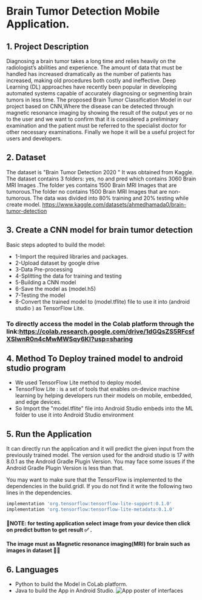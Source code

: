 # Brain Tumor Detection Mobile Application.
## 1. Project Description
Diagnosing a brain tumor takes a long time and relies heavily on the radiologist’s abilities and experience. The amount of data that must be handled has increased dramatically as the number of patients has increased, making old procedures both costly and ineffective. Deep Learning (DL) approaches have recently been popular in developing automated systems capable of accurately diagnosing or segmenting brain tumors in less time. The proposed Brain Tumor Classification Model  in our project based on CNN,Where the disease can be detected through magnetic resonance imaging by showing the result of the output yes or no to the user and we want to confirm that it is considered a preliminary examination and the patient must be referred to the specialist doctor for other necessary examinations. Finally we hope it will be a useful project for users and developers.

## 2. Dataset
The dataset is "Brain Tumor Detection 2020 " It was obtained from Kaggle. The dataset contains 3 folders: yes, no and pred which contains 3060 Brain MRI Images .The folder yes contains 1500 Brain MRI Images that are tumorous.The folder no contains 1500 Brain MRI Images that are non-tumorous. The data was divided into 80% training and 20% testing while create model.
https://www.kaggle.com/datasets/ahmedhamada0/brain-tumor-detection 

## 3. Create a CNN model for brain tumor detection 
Basic steps adopted to build the model:

* 1-Import the required libraries and packages.
* 2-Upload dataset by google drive
* 3-Data Pre-processing 
* 4-Splitting the data for training and testing
* 5-Building a CNN model
* 6-Save the model as (model.h5)
* 7-Testing the model
* 8-Convert the trained model to (model.tflite) file to use it into (android studio ) as TensorFlow Lite.
### To directly access the model in the Colab platform through the link:https://colab.research.google.com/drive/1dGQsZS5RFcsfXSlwnR0n4cMwMWSqy6KI?usp=sharing

## 4. Method To Deploy trained model to android studio program
* We used TensorFlow Lite method to deploy model.
* TensorFlow Lite : is a set of tools that enables on-device machine learning by helping developers run their models on mobile, embedded, and edge devices. 
* So Import the "model.tflite" file into Android Studio embeds into the ML folder to use it into Android Studio environment

## 5. Run the Application

It can directly run the application and it will predict the given input from the previously trained model. The version used for the android studio is 17 with 8.0.1 as the Android Gradle Plugin Version. You may face some issues if the Android Gradle Plugin Version is less than that.

You may want to make sure that the TensorFlow is implemented to the dependencies in the build.gridl. If you do not find it write the following two lines in the dependencies. 

```bash 
implementation 'org.tensorflow:tensorflow-lite-support:0.1.0'
implementation 'org.tensorflow:tensorflow-lite-metadata:0.1.0'
```
 #### 🔷NOTE: for testing application select image from your device then click on predict button to get result ✅ .
 #### The image must as Magnetic resonance imaging(MRI) for brain such as images in dataset 🧠🩻
 
## 6. Languages
* Python to build the Model in CoLab platform.
* Java to build the App in Android Studio.
![App poster of interfaces ](https://github.com/JumanahKhalid/Brain-Tumor-Detection/assets/110771258/0acedec0-a44c-48a5-9520-d1543c9f18bf)


